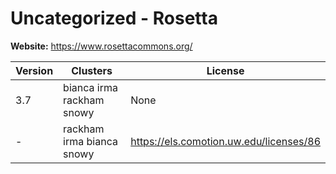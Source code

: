 # Uncategorized - Rosetta





**Website:** <https://www.rosettacommons.org/>

| Version | Clusters | License |
| ------- | -------- | ------- |
| 3.7 | bianca irma rackham snowy | None |
| - | rackham irma bianca snowy | https://els.comotion.uw.edu/licenses/86 |
